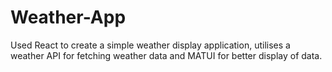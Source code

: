 # Weather-App
Used React to create a simple weather display application, utilises a weather API for fetching weather data and MATUI for better display of data.
